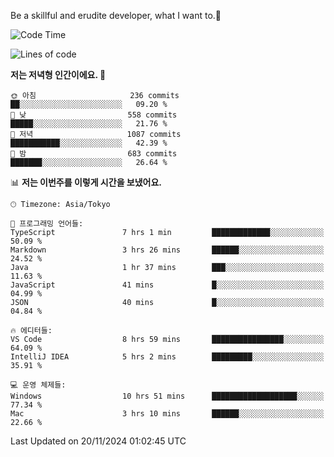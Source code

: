 Be a skillful and erudite developer, what I want to.👶

<!--START_SECTION:waka-->
![Code Time](http://img.shields.io/badge/Code%20Time-1%2C405%20hrs%2017%20mins-blue)

![Lines of code](https://img.shields.io/badge/%EC%A0%80%EB%8A%94%20%EC%97%AC%ED%83%9C%EA%B9%8C%EC%A7%80%20-902.6%20thousand%20%EC%A4%84%EC%9D%98%20%EC%BD%94%EB%93%9C%EB%A5%BC%20%EC%9E%91%EC%84%B1%ED%96%88%EC%96%B4%EC%9A%94.-blue)

**저는 저녁형 인간이에요. 🦉** 

```text
🌞 아침                     236 commits         ██░░░░░░░░░░░░░░░░░░░░░░░   09.20 % 
🌆 낮　                     558 commits         █████░░░░░░░░░░░░░░░░░░░░   21.76 % 
🌃 저녁                     1087 commits        ███████████░░░░░░░░░░░░░░   42.39 % 
🌙 밤　                     683 commits         ███████░░░░░░░░░░░░░░░░░░   26.64 % 
```


📊 **저는 이번주를 이렇게 시간을 보냈어요.** 

```text
🕑︎ Timezone: Asia/Tokyo

💬 프로그래밍 언어들: 
TypeScript               7 hrs 1 min         █████████████░░░░░░░░░░░░   50.09 % 
Markdown                 3 hrs 26 mins       ██████░░░░░░░░░░░░░░░░░░░   24.52 % 
Java                     1 hr 37 mins        ███░░░░░░░░░░░░░░░░░░░░░░   11.63 % 
JavaScript               41 mins             █░░░░░░░░░░░░░░░░░░░░░░░░   04.99 % 
JSON                     40 mins             █░░░░░░░░░░░░░░░░░░░░░░░░   04.84 % 

🔥 에디터들: 
VS Code                  8 hrs 59 mins       ████████████████░░░░░░░░░   64.09 % 
IntelliJ IDEA            5 hrs 2 mins        █████████░░░░░░░░░░░░░░░░   35.91 % 

💻 운영 체제들: 
Windows                  10 hrs 51 mins      ███████████████████░░░░░░   77.34 % 
Mac                      3 hrs 10 mins       ██████░░░░░░░░░░░░░░░░░░░   22.66 % 
```


 Last Updated on 20/11/2024 01:02:45 UTC
<!--END_SECTION:waka-->
